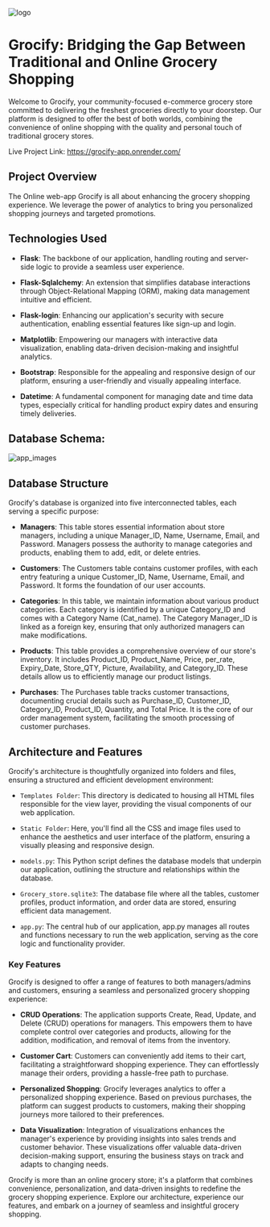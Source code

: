 
![logo](https://github.com/cyber-prags/Movie_Review_Prediction/assets/74003758/3cd72fe2-143d-4092-b525-78b0c58fe9f4)

# Grocify: Bridging the Gap Between Traditional and Online Grocery Shopping


Welcome to Grocify, your community-focused e-commerce grocery store committed to delivering the freshest groceries directly to your doorstep. Our platform is designed to offer the best of both worlds, combining the convenience of online shopping with the quality and personal touch of traditional grocery stores.

Live Project Link: https://grocify-app.onrender.com/

## Project Overview

The Online web-app Grocify is all about enhancing the grocery shopping experience. We leverage the power of analytics to bring you personalized shopping journeys and targeted promotions.

## Technologies Used

- **Flask**: The backbone of our application, handling routing and server-side logic to provide a seamless user experience.

- **Flask-Sqlalchemy**: An extension that simplifies database interactions through Object-Relational Mapping (ORM), making data management intuitive and efficient.

- **Flask-login**: Enhancing our application's security with secure authentication, enabling essential features like sign-up and login.

- **Matplotlib**: Empowering our managers with interactive data visualization, enabling data-driven decision-making and insightful analytics.

- **Bootstrap**: Responsible for the appealing and responsive design of our platform, ensuring a user-friendly and visually appealing interface.

- **Datetime**: A fundamental component for managing date and time data types, especially critical for handling product expiry dates and ensuring timely deliveries.


## Database Schema: 

![app_images](https://github.com/cyber-prags/Movie_Review_Prediction/assets/74003758/3b8045b2-0945-4962-9408-9f40d09085e4)

## Database Structure

Grocify's database is organized into five interconnected tables, each serving a specific purpose:

- **Managers**: This table stores essential information about store managers, including a unique Manager_ID, Name, Username, Email, and Password. Managers possess the authority to manage categories and products, enabling them to add, edit, or delete entries.

- **Customers**: The Customers table contains customer profiles, with each entry featuring a unique Customer_ID, Name, Username, Email, and Password. It forms the foundation of our user accounts.

- **Categories**: In this table, we maintain information about various product categories. Each category is identified by a unique Category_ID and comes with a Category Name (Cat_name). The Category Manager_ID is linked as a foreign key, ensuring that only authorized managers can make modifications.

- **Products**: This table provides a comprehensive overview of our store's inventory. It includes Product_ID, Product_Name, Price, per_rate, Expiry_Date, Store_QTY, Picture, Availability, and Category_ID. These details allow us to efficiently manage our product listings.

- **Purchases**: The Purchases table tracks customer transactions, documenting crucial details such as Purchase_ID, Customer_ID, Category_ID, Product_ID, Quantity, and Total Price. It is the core of our order management system, facilitating the smooth processing of customer purchases.

## Architecture and Features

Grocify's architecture is thoughtfully organized into folders and files, ensuring a structured and efficient development environment:

- `Templates Folder`: This directory is dedicated to housing all HTML files responsible for the view layer, providing the visual components of our web application.

- `Static Folder`: Here, you'll find all the CSS and image files used to enhance the aesthetics and user interface of the platform, ensuring a visually pleasing and responsive design.

- `models.py`: This Python script defines the database models that underpin our application, outlining the structure and relationships within the database.

- `Grocery_store.sqlite3`: The database file where all the tables, customer profiles, product information, and order data are stored, ensuring efficient data management.

- `app.py`: The central hub of our application, app.py manages all routes and functions necessary to run the web application, serving as the core logic and functionality provider.

### Key Features

Grocify is designed to offer a range of features to both managers/admins and customers, ensuring a seamless and personalized grocery shopping experience:

- **CRUD Operations**: The application supports Create, Read, Update, and Delete (CRUD) operations for managers. This empowers them to have complete control over categories and products, allowing for the addition, modification, and removal of items from the inventory.

- **Customer Cart**: Customers can conveniently add items to their cart, facilitating a straightforward shopping experience. They can effortlessly manage their orders, providing a hassle-free path to purchase.

- **Personalized Shopping**: Grocify leverages analytics to offer a personalized shopping experience. Based on previous purchases, the platform can suggest products to customers, making their shopping journeys more tailored to their preferences.

- **Data Visualization**: Integration of visualizations enhances the manager's experience by providing insights into sales trends and customer behavior. These visualizations offer valuable data-driven decision-making support, ensuring the business stays on track and adapts to changing needs.

Grocify is more than an online grocery store; it's a platform that combines convenience, personalization, and data-driven insights to redefine the grocery shopping experience. Explore our architecture, experience our features, and embark on a journey of seamless and insightful grocery shopping.

